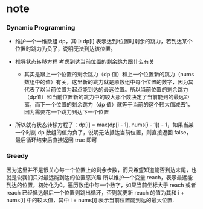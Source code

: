 # note

### Dynamic Programming

- 维护一个一维数组 dp，其中 dp[i] 表示达到i位置时剩余的跳力，若到达某个位置时跳力为负了，说明无法到达该位置。

- 推导状态转移方程 考虑到达当前位置的剩余跳力跟什么有关
    - 其实是跟上一个位置的剩余跳力（dp 值）和上一个位置新的跳力（nums 数组中的值）有关，这里新的跳力就是原数组中每个位置的数字，因为其代表了以当前位置为起点能到达的最远位置。所以当前位置的剩余跳力（dp值）和当前位置新的跳力中的较大那个数决定了当前能到的最远距离，而下一个位置的剩余跳力（dp 值）就等于当前的这个较大值减去1，因为需要花一个跳力到达下一个位置
    
- 所以就有状态转移方程了：dp[i] = max(dp[i - 1], nums[i - 1]) - 1，如果当某一个时刻 dp 数组的值为负了，说明无法抵达当前位置，则直接返回 false，最后循环结束后直接返回 true  即可

### Greedy
因为这里并不是很关心每一个位置上的剩余步数，而只希望知道能否到达末尾，也就是说我们只对最远能到达的位置感兴趣
所以维护一个变量 reach，表示最远能到达的位置，初始化为0。遍历数组中每一个数字，如果当前坐标大于 reach 或者 reach 已经抵达最后一个位置则跳出循环，否则就更新 reach 的值为其和 i + nums[i] 中的较大值，其中 i + nums[i] 表示当前位置能到达的最大位置.